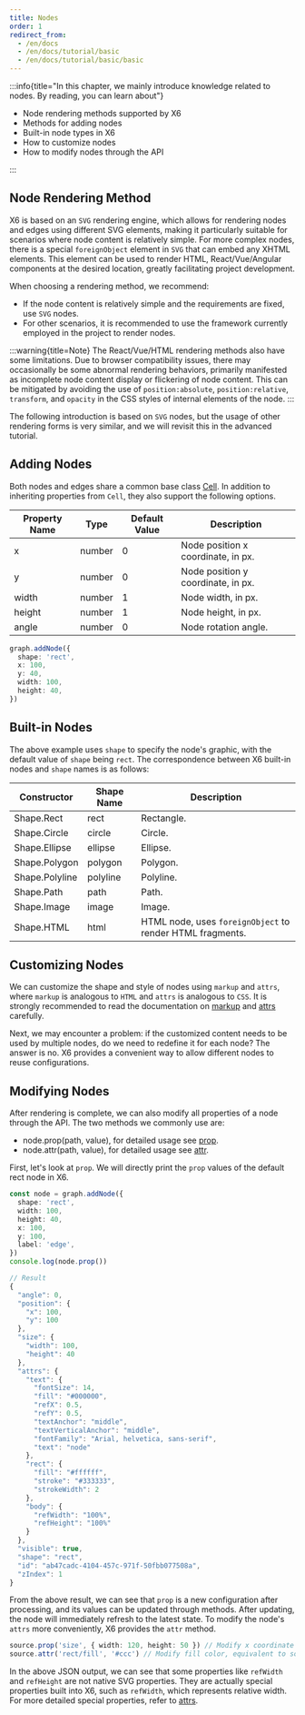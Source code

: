 ```yaml
---
title: Nodes
order: 1
redirect_from:
  - /en/docs
  - /en/docs/tutorial/basic
  - /en/docs/tutorial/basic/basic
---
```


:::info{title="In this chapter, we mainly introduce knowledge related to nodes. By reading, you can learn about"}

- Node rendering methods supported by X6
- Methods for adding nodes
- Built-in node types in X6
- How to customize nodes
- How to modify nodes through the API

:::

## Node Rendering Method

X6 is based on an `SVG` rendering engine, which allows for rendering nodes and edges using different SVG elements, making it particularly suitable for scenarios where node content is relatively simple. For more complex nodes, there is a special `foreignObject` element in `SVG` that can embed any XHTML elements. This element can be used to render HTML, React/Vue/Angular components at the desired location, greatly facilitating project development.

When choosing a rendering method, we recommend:

- If the node content is relatively simple and the requirements are fixed, use `SVG` nodes.
- For other scenarios, it is recommended to use the framework currently employed in the project to render nodes.

:::warning{title=Note}
The React/Vue/HTML rendering methods also have some limitations. Due to browser compatibility issues, there may occasionally be some abnormal rendering behaviors, primarily manifested as incomplete node content display or flickering of node content. This can be mitigated by avoiding the use of `position:absolute`, `position:relative`, `transform`, and `opacity` in the CSS styles of internal elements of the node.
:::

The following introduction is based on `SVG` nodes, but the usage of other rendering forms is very similar, and we will revisit this in the advanced tutorial.

## Adding Nodes

Both nodes and edges share a common base class [Cell](/en/api/model/cell). In addition to inheriting properties from `Cell`, they also support the following options.

| Property Name | Type   | Default Value | Description                       |
|---------------|--------|---------------|-----------------------------------|
| x             | number | 0             | Node position x coordinate, in px. |
| y             | number | 0             | Node position y coordinate, in px. |
| width         | number | 1             | Node width, in px.                |
| height        | number | 1             | Node height, in px.               |
| angle         | number | 0             | Node rotation angle.               |

```ts
graph.addNode({
  shape: 'rect',
  x: 100,
  y: 40,
  width: 100,
  height: 40,
})
```

## Built-in Nodes

The above example uses `shape` to specify the node's graphic, with the default value of `shape` being `rect`. The correspondence between X6 built-in nodes and `shape` names is as follows:

| Constructor       | Shape Name | Description                                           |
|-------------------|------------|-----------------------------------------------------|
| Shape.Rect        | rect       | Rectangle.                                          |
| Shape.Circle      | circle     | Circle.                                            |
| Shape.Ellipse     | ellipse    | Ellipse.                                          |
| Shape.Polygon     | polygon    | Polygon.                                          |
| Shape.Polyline    | polyline   | Polyline.                                         |
| Shape.Path        | path       | Path.                                            |
| Shape.Image       | image      | Image.                                           |
| Shape.HTML        | html       | HTML node, uses `foreignObject` to render HTML fragments. |

<code id="node-shapes" src="@/src/tutorial/basic/node/shapes/index.tsx"></code>

## Customizing Nodes

We can customize the shape and style of nodes using `markup` and `attrs`, where `markup` is analogous to `HTML` and `attrs` is analogous to `CSS`. It is strongly recommended to read the documentation on [markup](/en/api/model/cell#markup) and [attrs](/en/api/model/cell#attrs) carefully.

Next, we may encounter a problem: if the customized content needs to be used by multiple nodes, do we need to redefine it for each node? The answer is no. X6 provides a convenient way to allow different nodes to reuse configurations.

<code id="node-registry" src="@/src/tutorial/basic/node/registry/index.tsx"></code>

## Modifying Nodes

After rendering is complete, we can also modify all properties of a node through the API. The two methods we commonly use are:

- node.prop(path, value), for detailed usage see [prop](/en/api/model/cell#node-and-edge-properties-properties).
- node.attr(path, value), for detailed usage see [attr](/en/api/model/cell#element-attributes-attrs).

First, let's look at `prop`. We will directly print the `prop` values of the default rect node in X6.

```ts
const node = graph.addNode({
  shape: 'rect',
  width: 100,
  height: 40,
  x: 100,
  y: 100,
  label: 'edge',
})
console.log(node.prop())

// Result
{
  "angle": 0,
  "position": {
    "x": 100,
    "y": 100
  },
  "size": {
    "width": 100,
    "height": 40
  },
  "attrs": {
    "text": {
      "fontSize": 14,
      "fill": "#000000",
      "refX": 0.5,
      "refY": 0.5,
      "textAnchor": "middle",
      "textVerticalAnchor": "middle",
      "fontFamily": "Arial, helvetica, sans-serif",
      "text": "node"
    },
    "rect": {
      "fill": "#ffffff",
      "stroke": "#333333",
      "strokeWidth": 2
    },
    "body": {
      "refWidth": "100%",
      "refHeight": "100%"
    }
  },
  "visible": true,
  "shape": "rect",
  "id": "ab47cadc-4104-457c-971f-50fbb077508a",
  "zIndex": 1
}
```

From the above result, we can see that `prop` is a new configuration after processing, and its values can be updated through methods. After updating, the node will immediately refresh to the latest state. To modify the node's `attrs` more conveniently, X6 provides the `attr` method.

```ts
source.prop('size', { width: 120, height: 50 }) // Modify x coordinate
source.attr('rect/fill', '#ccc') // Modify fill color, equivalent to source.prop('attrs/rect/fill', '#ccc')
```

<code id="node-prop" src="@/src/tutorial/basic/node/prop/index.tsx"></code>

In the above JSON output, we can see that some properties like `refWidth` and `refHeight` are not native SVG properties. They are actually special properties built into X6, such as `refWidth`, which represents relative width. For more detailed special properties, refer to [attrs](/en/api/model/attrs).
